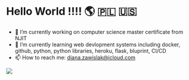 # Hello World !!!! :earth_americas: :poland: :us:

- 🔭 I’m currently working on computer science master certificate from NJIT
- 🌱 I’m currently learning web devlopment systems including docker, github, python, python libraries, heroku, flask, bluprint, CI/CD
- 📫 How to reach me: diana.zawislak@icloud.com

![](https://komarev.com/ghpvc/?username=your-github-dianazawislak&color=blue)
<!--
**DianaZawislak/dianazawislak** is a ✨ _special_ ✨ repository because its `README.md` (this file) appears on your GitHub profile.

Here are some ideas to get you started:

# 🔭 I’m currently working on computer science master certificate from NJIT
- 🌱 I’m currently learning ...
- 👯 I’m looking to collaborate on ...
- 🤔 I’m looking for help with ...
- 💬 Ask me about ...

- 😄 Pronouns: ...
- ⚡ Fun fact: ...
-->
